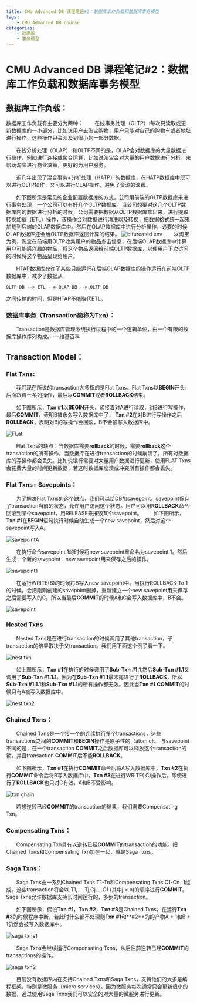 ```yaml
---
title: CMU Advanced DB 课程笔记#2：数据库工作负载和数据库事务模型
tags:
	- CMU Advanced DB course
categories:
	- 数据库
	- 事务模型
---
```


# CMU Advanced DB 课程笔记#2：数据库工作负载和数据库事务模型

## 数据库工作负载：
数据库工作负载有主要分为两种：
&nbsp; &nbsp; &nbsp; &nbsp;在线事务处理（OLTP）:每次只读取或更新数据库的一小部分，比如说用户去淘宝购物，用户只能对自己的购物车或者地址进行操作，这些操作只会涉及到很小的一部分数据。

&nbsp; &nbsp; &nbsp; &nbsp;在线分析处理（OLAP）:和OLTP不同的是，OLAP会对数据库的大量数据进行操作，例如进行连接或聚合运算，比如说淘宝会对大量的用户数据进行分析，来帮助淘宝进行商业决策，更好的为用户服务。

&nbsp; &nbsp; &nbsp; &nbsp;近几年出现了混合事务+分析处理（HATP）的数据库，在HATP数据库中既可以进行OLTP操作，又可以进行OLAP操作，避免了资源的浪费。

&nbsp; &nbsp; &nbsp; &nbsp;如下图所示是常见的企业配置数据库的方式，公司用前端的OLTP数据库来进行事务处理，一个公司可以有好几个OLTP数据库。当公司想要对这几个OLTP数据库内的数据进行分析的时候，公司需要把数据从OLTP数据库拿出来，进行提取转换加载（ETL）操作，该操作会对数据进行清洗以及转换，把数据格式统一起来加载到后端的OLAP数据库中。然后在OLAP数据库中进行分析操作，必要的时候OLAP数据库还会给OLTP数据库返回计算的结果。
![bifurcated env](https://user-images.githubusercontent.com/20705797/59030421-84238080-8893-11e9-9851-d54acd972f1d.png)
&nbsp; &nbsp; &nbsp; &nbsp;以淘宝为例，淘宝在前端用OLTP收集用户的物品点击信息，在后端OLAP数据库中计算用户可能感兴趣的物品，将这个物品返回给前端OLTP数据库，以便用户下次访问的时候将这个物品呈现给用户。

&nbsp; &nbsp; &nbsp; &nbsp;HTAP数据库允许了某些只能运行在后端OLAP数据库的操作运行在前端OLTP数据库中，减少了数据从
```
OLTP DB --> ETL --> OLAP DB --> OLTP DB
```
 之间传输的时间，但是HTAP不能取代ETL。

### 数据库事务（Transaction简称为Txn）：

&nbsp; &nbsp; &nbsp; &nbsp;Transaction是数据库管理系统执行过程中的一个逻辑单位，由一个有限的数据库操作序列构成。---维基百科

## Transaction Model：
### Flat Txns:

&nbsp; &nbsp; &nbsp; &nbsp;我们现在所说的transaction大多指的是Flat Txns。Flat Txns以**BEGIN**开头，后面跟着一系列操作，最后以**COMMIT**或者**ROLLBACK**结束。

&nbsp; &nbsp; &nbsp; &nbsp;如下图所示，**Txn #1**以**BEGIN**开头，紧接着对A进行读取，对B进行写操作，最后**COMMIT**，表明B被永久写入数据库中了， **Txn #2**在对B进行写操作之后**ROLLBACK**，表明对B的写操作会回滚，B不会被写入数据库中。

![FLat ](https://user-images.githubusercontent.com/20705797/59030422-84238080-8893-11e9-92ce-76db5de1ae6e.png)

&nbsp; &nbsp; &nbsp; &nbsp;Flat Txns的缺点：当数据库需要**rollback**的时候，需要**rollback**这个transaction的所有操作。当数据库在进行transaction的时候崩溃了，所有对数据库的写操作都会丢失。比如说银行需要对大量用户数据进行更新，使用FLAT Txns会花费大量的时间更新数据，若这时数据库崩溃或冲突所有操作都会丢失。


### Flat Txns+ Savepoints：

&nbsp; &nbsp; &nbsp; &nbsp;为了解决Flat Txns的这个缺点，我们可以给DB加savepoint，savepoint保存了transaction当前的状态，允许用户访问这个状态。用户可以用**ROLLBACK**命令回滚到某个savepoint，用RELEASE来摧毁某个savepoint。
&nbsp; &nbsp; &nbsp; &nbsp;如下图所示，**Txn #1**在**BEGIN**语句执行时候自动生成一个new savepoint，然后对这个savepoint写入A。


![savepointA](https://user-images.githubusercontent.com/20705797/59030418-838aea00-8893-11e9-8579-839969c9e0d4.png)

&nbsp; &nbsp; &nbsp; &nbsp;在执行命令savepoint 1的时候将new savepoint重命名为savepoint 1。然后生成一个新的savepoint：new savepoint用来保存之后的操作。

![savepoint1](https://user-images.githubusercontent.com/20705797/59030417-838aea00-8893-11e9-877b-15fb6c573b4c.png)

&nbsp; &nbsp; &nbsp; &nbsp;在运行WRITE(B)的时候将B写入new savepoint中。当执行ROLLBACK To 1的时候，会把刚刚创建的savepoint删掉，重新建立一个new savepoint用来保存之后需要写入的C。所以当最后**COMMIT**的时候A和C会写入数据库中，B不会。

![savepoint](https://user-images.githubusercontent.com/20705797/59030416-82f25380-8893-11e9-8632-9d375bae4281.png)

### Nested Txns
&nbsp; &nbsp; &nbsp; &nbsp;Nested Txns是在进行transaction的时候调用了其他transaction，子transaction的结果取决于父transaction。我们用下面这个例子看一下。

![nest txn](https://user-images.githubusercontent.com/20705797/59030425-84bc1700-8893-11e9-9097-9f707cbe257d.png)

&nbsp; &nbsp; &nbsp; &nbsp;如上图所示，**Txn #1**在执行的时候调用了**Sub-Txn #1.1**,然后**Sub-Txn #1.1**又调用了**Sub-Txn #1.1.1**。因为在**Sub-Txn #1.1**最末尾进行了**ROLLBACK**，所以**Sub-Txn #1.1.1**和**Sub-Txn #1.1**的所有操作都无效。因此当**Txn #1** **COMMIT**的时候只有A被写入数据库中。

![nest txn2](https://user-images.githubusercontent.com/20705797/59030427-8554ad80-8893-11e9-831c-4ab69f032a11.png)


### Chained Txns：

&nbsp; &nbsp; &nbsp; &nbsp;Chained Txns是一个接一个的连续执行多个transactions，这些transactions之间的**COMMIT**和**BEGIN**操作是原子性的（atomic）。 与savepoint不同的是，在一个transaction **COMMIT**之后数据库可以释放这个transaction的锁，并且transaction **COMMIT**后不能**ROLLBACK**。

&nbsp; &nbsp; &nbsp; &nbsp;如下图所示，**Txn #1**在执行**COMMIT**命令后将A写入数据库中，**Txn #2**在执行**COMMIT**命令后将B写入数据库中，**Txn #3**在进行WRITE( C)操作后，即使进行了**ROLLBACK**也只对C有效，A和B不受影响。

![txn chain](https://user-images.githubusercontent.com/20705797/59030419-84238080-8893-11e9-9c14-552afec771e1.png)

&nbsp; &nbsp; &nbsp; &nbsp;若想逆转已经**COMMIT**的transaction的结果，我们需要Compensating Txn。
### Compensating Txns：
&nbsp; &nbsp; &nbsp; &nbsp;Compensating Txn具有以逆转已经**COMMIT**的transaction的功能。把Chained Txns和Compensating Txn加在一起，就是Saga Txns。
### Saga Txns：

&nbsp; &nbsp; &nbsp; &nbsp;Saga Txns由一系列Chained Txns T1-Tn和Compensating Txns C1-Cn−1组成。这些transaction将会以 T1,. . .Tj,Cj. . .C1  (其中j < n)的顺序进行**COMMIT**。Saga Txns允许数据库支持长时间运行的，多步的transaction。

&nbsp; &nbsp; &nbsp; &nbsp;如下图所示，假设**Txn #1**，**Txn #2**，**Txn #3**是Chained Txns，在运行**Txn #3**的时候程序中断，若此时什么都不处理则**Txn #1**和**#2**的的产物A + 1和B + 1仍然会被写入数据库中。

![saga txns1](https://user-images.githubusercontent.com/20705797/59030414-82f25380-8893-11e9-8f99-13bd97a88bd3.png)

&nbsp; &nbsp; &nbsp; &nbsp;Saga Txns会继续运行Compensating Txns，从后往前逆转已经**COMMIT**的transactions的操作。

![saga txn2](https://user-images.githubusercontent.com/20705797/59030412-8259bd00-8893-11e9-83f3-97a137511693.png)

&nbsp; &nbsp; &nbsp; &nbsp;目前没有数据库内在支持Chained Txns和Saga Txns，支持他们的大多是编程框架，特别是微服务（micro services）。因为微服务每次通常只会更新很小的数据，通过使用Saga Txns我们可以安全的对大量的微服务进行更新。
